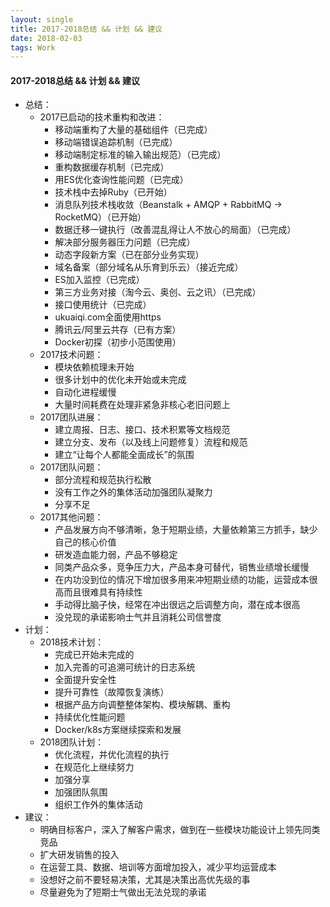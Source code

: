 ```yaml
---
layout: single
title: 2017-2018总结 && 计划 && 建议
date: 2018-02-03
tags: Work
---
```


#### 2017-2018总结 && 计划 && 建议
- 总结：
	- 2017已启动的技术重构和改进：
		- 移动端重构了大量的基础组件（已完成）
		- 移动端错误追踪机制（已完成）
		- 移动端制定标准的输入输出规范）（已完成）
		- 重构数据缓存机制（已完成）
		- 用ES优化查询性能问题（已完成）
		- 技术栈中去掉Ruby（已开始）
		- 消息队列技术栈收敛（Beanstalk + AMQP + RabbitMQ -> RocketMQ）（已开始）
		- 数据迁移一键执行（改善混乱得让人不放心的局面）（已完成）
		- 解决部分服务器压力问题（已完成）
		- 动态字段新方案（已在部分业务实现）
		- 域名备案（部分域名从乐育到乐云）（接近完成）
		- ES加入监控（已完成）
		- 第三方业务对接（淘今云、奥创、云之讯）（已完成）
		- 接口使用统计（已完成）
		- ukuaiqi.com全面使用https
		- 腾讯云/阿里云共存（已有方案）
		- Docker初探（初步小范围使用）
	- 2017技术问题：
		- 模块依赖梳理未开始
		- 很多计划中的优化未开始或未完成
		- 自动化进程缓慢
		- 大量时间耗费在处理非紧急非核心老旧问题上
	- 2017团队进展：
		- 建立周报、日志、接口、技术积累等文档规范
		- 建立分支、发布（以及线上问题修复）流程和规范
		- 建立“让每个人都能全面成长”的氛围
	- 2017团队问题：
		- 部分流程和规范执行松散
		- 没有工作之外的集体活动加强团队凝聚力
		- 分享不足
	- 2017其他问题：
		- 产品发展方向不够清晰，急于短期业绩，大量依赖第三方抓手，缺少自己的核心价值
		- 研发造血能力弱，产品不够稳定
		- 同类产品众多，竞争压力大，产品本身可替代，销售业绩增长缓慢
		- 在内功没到位的情况下增加很多用来冲短期业绩的功能，运营成本很高而且很难具有持续性
		- 手动得比脑子快，经常在冲出很远之后调整方向，潜在成本很高
		- 没兑现的承诺影响士气并且消耗公司信誉度
- 计划：
	- 2018技术计划：
		- 完成已开始未完成的
		- 加入完善的可追溯可统计的日志系统
		- 全面提升安全性
		- 提升可靠性（故障恢复演练）
		- 根据产品方向调整整体架构、模块解耦、重构
		- 持续优化性能问题
		- Docker/k8s方案继续探索和发展
	- 2018团队计划：
		- 优化流程，并优化流程的执行
		- 在规范化上继续努力
		- 加强分享
		- 加强团队氛围
		- 组织工作外的集体活动
- 建议：
	- 明确目标客户，深入了解客户需求，做到在一些模块功能设计上领先同类竞品
	- 扩大研发销售的投入
	- 在运营工具、数据、培训等方面增加投入，减少平均运营成本
	- 没想好之前不要轻易决策，尤其是决策出高优先级的事
	- 尽量避免为了短期士气做出无法兑现的承诺
